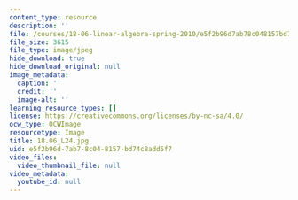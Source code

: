 ```yaml
---
content_type: resource
description: ''
file: /courses/18-06-linear-algebra-spring-2010/e5f2b96d7ab78c048157bd74c8add5f7_18.06_L24.jpg
file_size: 3615
file_type: image/jpeg
hide_download: true
hide_download_original: null
image_metadata:
  caption: ''
  credit: ''
  image-alt: ''
learning_resource_types: []
license: https://creativecommons.org/licenses/by-nc-sa/4.0/
ocw_type: OCWImage
resourcetype: Image
title: 18.06_L24.jpg
uid: e5f2b96d-7ab7-8c04-8157-bd74c8add5f7
video_files:
  video_thumbnail_file: null
video_metadata:
  youtube_id: null
---
```

